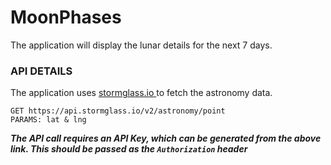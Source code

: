 # MoonPhases

The application will display the lunar details for the next 7 days.

### API DETAILS
The application uses [stormglass.io ](https://stormglass.io/) to fetch the astronomy data.
```
GET https://api.stormglass.io/v2/astronomy/point
PARAMS: lat & lng
```
***The API call requires an API Key, which can be generated from the above link. This should be passed as the ```Authorization``` header***
